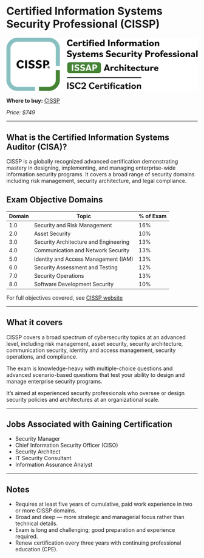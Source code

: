 # Certified Information Systems Security Professional (CISSP)

![CISSP Logo](../../10-Personal/Images/ISC2_CISSP_ISSAP_RGB__horiz_inline.png)

**Where to buy:** [CISSP](https://www.isc2.org/certifications/cissp)

*Price: $749*

---

## What is the Certified Information Systems Auditor (CISA)?
CISSP is a globally recognized advanced certification demonstrating mastery in designing, implementing, and managing enterprise-wide information security programs. It covers a broad range of security domains including risk management, security architecture, and legal compliance.


## Exam Objective Domains 

| Domain | Topic                             | % of Exam |
|--------|----------------------------------|-----------|
| 1.0    | Security and Risk Management      | 16%       |
| 2.0    | Asset Security                   | 10%       |
| 3.0    | Security Architecture and Engineering | 13%       |
| 4.0    | Communication and Network Security | 13%       |
| 5.0    | Identity and Access Management (IAM) | 13%       |
| 6.0    | Security Assessment and Testing  | 12%       |
| 7.0    | Security Operations              | 13%       |
| 8.0    | Software Development Security    | 10%       |

For full objectives covered, see [CISSP website](https://www.isc2.org/certifications/cissp/cissp-certification-exam-outline)

---

## What it covers

CISSP covers a broad spectrum of cybersecurity topics at an advanced level, including risk management, asset security, security architecture, communication security, identity and access management, security operations, and compliance.

The exam is knowledge-heavy with multiple-choice questions and advanced scenario-based questions that test your ability to design and manage enterprise security programs.

It’s aimed at experienced security professionals who oversee or design security policies and architectures at an organizational scale.

---

## Jobs Associated with Gaining Certification
- Security Manager  
- Chief Information Security Officer (CISO)  
- Security Architect  
- IT Security Consultant  
- Information Assurance Analyst  

---

## Notes
- Requires at least five years of cumulative, paid work experience in two or more CISSP domains.  
- Broad and deep — more strategic and managerial focus rather than technical details.  
- Exam is long and challenging; good preparation and experience required.  
- Renew certification every three years with continuing professional education (CPE).
